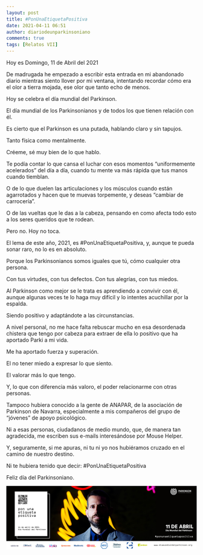 ```yaml
---
layout: post
title: #PonUnaEtiquetaPositiva
date: 2021-04-11 06:51
author: diariodeunparkinsoniano
comments: true
tags: [Relatos VII]
---
```


Hoy es Domingo, 11 de Abril del 2021

De madrugada he empezado a escribir esta entrada en mi abandonado diario mientras siento llover por mi ventana, intentando recordar cómo era el olor a tierra mojada, ese olor que tanto echo de menos.

Hoy se celebra el día mundial del Parkinson.

El día mundial de los Parkinsonianos y de todos los que tienen relación con él.

Es cierto que el Parkinson es una putada, hablando claro y sin tapujos.

Tanto física como mentalmente.

Créeme, sé muy bien de lo que hablo.

Te podía contar lo que cansa el luchar con esos momentos “uniformemente acelerados” del día a día, cuando tu mente va más rápida que tus manos cuando tiemblan.

O de lo que duelen las articulaciones y los músculos cuando están agarrotados y hacen que te muevas torpemente, y deseas “cambiar de carrocería”.

O de las vueltas que le das a la cabeza, pensando en como afecta todo esto a los seres queridos que te rodean.

Pero no. Hoy no toca.

El lema de este año, 2021, es #PonUnaEtiquetaPositiva, y, aunque te pueda sonar raro, no lo es en absoluto.

Porque los Parkinsonianos somos iguales que tú, cómo cualquier otra persona.

Con tus virtudes, con tus defectos. Con tus alegrías, con tus miedos.

Al Parkinson como mejor se le trata es aprendiendo a convivir con él, aunque algunas veces te lo haga muy difícil y lo intentes acuchillar por la espalda.

Siendo positivo y adaptándote a las circunstancias.

A nivel personal, no me hace falta rebuscar mucho en esa desordenada chistera que tengo por cabeza para extraer de ella lo positivo que ha aportado Parki a mi vida.

Me ha aportado fuerza y superación.

El no tener miedo a expresar lo que siento.

El valorar más lo que tengo.

Y, lo que con diferencia más valoro, el poder relacionarme con otras personas.

Tampoco hubiera conocido a la gente de ANAPAR, de la asociación de Parkinson de Navarra, especialmente a mis compañeros del grupo de “jóvenes” de apoyo psicológico.

Ni a esas personas, ciudadanos de medio mundo, que, de manera tan agradecida, me escriben sus e-mails interesándose por Mouse Helper.

Y, seguramente, si me apuras, ni tu ni yo nos hubiéramos cruzado en el camino de nuestro destino. 

Ni te hubiera tenido que decir: #PonUnaEtiquetaPositiva

Feliz día del Parkinsoniano. 







<img class="img-fluid"  src="/assets/images/2021/04/PonUnaEtiquetaPositiva.jpg" alt="" />






